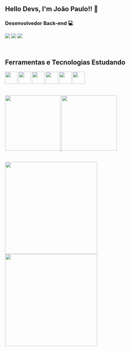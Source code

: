 ## Hello Devs, I'm João Paulo!! 👋

### Desenvolvedor Back-end 💻

<div>
<a href = "mailto:jppshibata@gmail.com"><img loading="lazy" src="https://img.shields.io/badge/Gmail-D14836?style=for-the-badge&logo=gmail&logoColor=white" target="_blank"></a>
<a href="https://www.linkedin.com/in/joao-paulo-pagenotto-shibata/" target="_blank"><img loading="lazy" src="https://img.shields.io/badge/-LinkedIn-%230077B5?style=for-the-badge&logo=linkedin&logoColor=white" target="_blank"></a>
  <a href="https://github.com/jppshibata" target="_blank"><img loading="lazy" src="https://img.shields.io/badge/my-Portfolio-blue?style=for-the-badge" target="_blank"></a>
</div>
<br>
<br>

## Ferramentas e Tecnologias Estudando

<div>
<img loading="lazy" src="https://cdn.jsdelivr.net/gh/devicons/devicon/icons/git/git-original.svg" width="40" height="40"/>
<img loading="lazy" src="https://cdn.jsdelivr.net/gh/devicons/devicon@latest/icons/html5/html5-original-wordmark.svg" width="40" height="40"/>
<img loading="lazy" src="https://cdn.jsdelivr.net/gh/devicons/devicon@latest/icons/css3/css3-original-wordmark.svg" width="40" height="40"/>
<img loading="lazy" src="https://cdn.jsdelivr.net/gh/devicons/devicon@latest/icons/javascript/javascript-original.svg" width="40" height="40"/>
<img loading="lazy" src="https://cdn.jsdelivr.net/gh/devicons/devicon@latest/icons/java/java-original-wordmark.svg" width="40" height="40" />
<img loading="lazy"src="https://cdn.jsdelivr.net/gh/devicons/devicon@latest/icons/spring/spring-original-wordmark.svg" width="40" height="40" />
          
<!--
<img loading="lazy" src="https://cdn.jsdelivr.net/gh/devicons/devicon@latest/icons/maven/maven-original-wordmark.svg" width="40" height="40" />
<img loading="lazy" src="https://cdn.jsdelivr.net/gh/devicons/devicon@latest/icons/typescript/typescript-original.svg" width="40" height="40"/>
<img loading="lazy" src="https://cdn.jsdelivr.net/gh/devicons/devicon@latest/icons/react/react-original-wordmark.svg" width="40" height="40"/>
<img loading="lazy" src="https://cdn.jsdelivr.net/gh/devicons/devicon@latest/icons/nodejs/nodejs-original-wordmark.svg" width="40" height="40"/>
<img loading="lazy" src="https://cdn.jsdelivr.net/gh/devicons/devicon@latest/icons/mysql/mysql-original-wordmark.svg" width="40" height="40"/>
<img loading="lazy" src="https://cdn.jsdelivr.net/gh/devicons/devicon@latest/icons/mongodb/mongodb-original-wordmark.svg" width="40" height="40"/>
<img loading="lazy" src="https://cdn.jsdelivr.net/gh/devicons/devicon@latest/icons/jquery/jquery-original-wordmark.svg" width="40" height="40"/>
<img loading="lazy" src="https://cdn.jsdelivr.net/gh/devicons/devicon@latest/icons/java/java-original-wordmark.svg" width="40" height="40"/> 
-->
</div>
<br>
<br>
<div>
<a href="https://github.com/jppshibata">
<img loading="lazy" height="180em" src="https://github-readme-stats.vercel.app/api/top-langs/?username=jppshibata&layout=compact&langs_count=7&theme=dracula"/>
<img loading="lazy" height="180em" src="https://github-readme-stats.vercel.app/api?username=jppshibata&show_icons=true&theme=dracula&include_all_commits=true&count_private=true"/>
</div>
<br>
<br>
<div>
  <img loading="lazy" height="300rem" src="https://media1.tenor.com/m/CIb6wChuX4wAAAAd/tuzuki-usagi.gif"/>
  <img loading="lazy" height="300rem" src="https://media.tenor.com/4SI2SKRELfEAAAAi/machiko-rabbit.gif"/>
</div>
<br>
<br>
<!--  
![Snake animation](https://github.com/jppshibata/jppshibata/blob/output/github-contribution-grid-snake.svg)
-->
<!--
**jppshibata/jppshibata** is a ✨ _special_ ✨ repository because its `README.md` (this file) appears on your GitHub profile.

Here are some ideas to get you started:

- 🔭 I’m currently working on ...
- 🌱 I’m currently learning ...
- 👯 I’m looking to collaborate on ...
- 🤔 I’m looking for help with ...
- 💬 Ask me about ...
- 📫 How to reach me: ...
- 😄 Pronouns: ...
- ⚡ Fun fact: ...
-->
